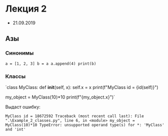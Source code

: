 # Лекция 2

* 21.09.2019

## Азы

### Синонимы

`a = [1, 2, 3]
b = a
a.append(4)
print(b)
`

### Классы

`class MyClass:
    def __init__(self, x):
        self.x = x
        print(f"MyClass id = {id(self)}")

my_object = MyClass(10)*10
print(f"{my_object.x}")`

Выдаст ошибку:

`MyClass id = 18672592
Traceback (most recent call last):
  File ".\Example_2_classes.py", line 6, in <module>
    my_object = MyClass(10)*10
TypeError: unsupported operand type(s) for *: 'MyClass' and 'int'
`

